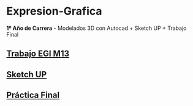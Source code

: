 # Expresion-Grafica

**1º Año de Carrera** - Modelados 3D con Autocad + Sketch UP + Trabajo Final

## [Trabajo EGI M13]()

## [Sketch UP]()

## [Práctica Final]()
